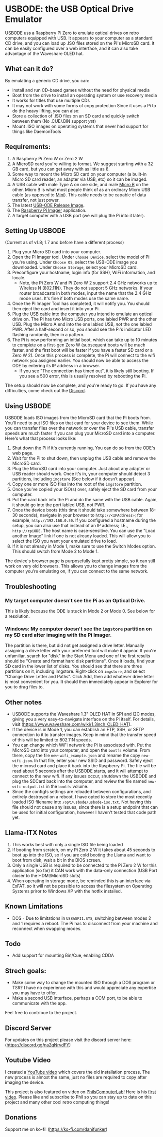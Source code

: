 # USBODE: the USB Optical Drive Emulator
USBODE uss a Raspberry Pi Zero to emulate optical drives on retro computers equipped with USB. It appears to your computer as a standard CD drive, and you can load up .ISO files stored on the Pi's MicroSD card. It can be easily configured over a web interface, and it can also take advantage of the Waveshare OLED hat.

## What can it do?
By emulating a generic CD drive, you can:
- Install and run CD-based games without the need for physical media
- Boot from the drive to install an operating system or use recovery media
- It works for titles that use multiple CDs
- It may not work with some forms of copy protection
Since it uses a Pi to do the heavy lifting, you can also:
- Store a collection of .ISO files on an SD card and quickly switch between them (No .CUE/.BIN support _yet_)
- Mount .ISO images on operating systems that never had support for things like DaemonTools

## Requirements:
1. A Raspberry Pi Zero W or Zero 2 W
2. A MicroSD card you're willing to format. We suggest starting with a 32 GB card, but you can get away with as little as 8.
3. Some way to mount the Micro SD card on your computer (a built-in Micro SD card reader, an adapter via USB, etc) so it can be imaged.
4. A USB cable with male Type A on one side, and male [Micro B](https://en.wikipedia.org/wiki/USB_hardware#/media/File:MicroB_USB_Plug.jpg) on the other. Micro B is what most people think of as an ordinary Micro USB cable (as opposed to [Mini](https://en.wikipedia.org/wiki/USB_hardware#/media/File:Cable_Mini_USB.jpg)). This cable needs to be capable of data transfer, not just power.
5. The latest [USB-ODE Release Image](https://github.com/danifunker/usbode/releases).
6. The [Raspberry Pi Imager](https://www.raspberrypi.com/software/) application.
8. A target computer with a USB port (we will plug the Pi into it later).

## Setting Up USBODE
(Current as of v1.8; 1.7 and before have a different process)
1. Plug your Micro SD card into your computer.
2. Open the Pi Imager tool. Under `Choose Device`, select the model of Pi you're using. Under `Choose OS`, select the USB-ODE image you downloaded. Under `Choose Storage`, select your MicroSD card.
3. Preconfigure your hostname, login info (for SSH), WiFi information, and locale.
   - Note, the Pi Zero W and Pi Zero W 2 support 2.4 GHz networks up to Wireless N (802.11N). They do not support 5 GHz networks. If your router broadcasts in both modes, input the name that the 2.4 GHz mode uses. It's fine if both modes use the same name.
4. Once the Pi Imager Tool has completed, it will notify you. You should then eject the card and insert it into your Pi.
5. Plug the USB cable into the computer you intend to emulate an optical drive on. The Pi has two Micro USB ports, one labled PWR and the other USB. Plug the Micro A end into the one labled USB, _not_ the one labled PWR. After a half-second or so, you should see the Pi's indicator LED flashing randomly, then in a pattern.
6. The Pi is now performing an initial boot, which can take up to 10 minutes to complete on a first-gen Zero W (subsequent boots will be much faster, and the first boot will be faster if you have a faster SD card or a Zero W 2). Once this process is complete, the Pi will connect to the wifi network you assigned earlier. You should now be able to access the ODE by entering its IP address in a browser.
   - If you see "The connection has timed out", it is likely still booting. If you see a 500 error, this is usually resolved by rebooting the Pi.

The setup should now be complete, and you're ready to go. If you have any difficulties, come check out the [Discord](https://discord.gg/na2qNrvdFY).

## Using USBODE
USBODE loads ISO images from the MicroSD card that the Pi boots from. You'll need to put ISO files on that card for your device to see them. While you can transfer files over the network or over the Pi's USB cable, transfer speeds are much faster if you can plug your MicroSD card into a computer. Here's what that process looks like:

1. Shut down the Pi if it's currently running. You can do so from the ODE's web page.
2. Wait for the Pi to shut down, then unplug the USB cable and remove the MicroSD card.
3. Plug the MicroSD card into your computer. Just about any adapter or USB reader should work. Once it's in, your computer should detect 3 partitions, including `imgstore` (See below if it doesn't appear).
4. Copy one or more ISO files into the root of the `imgstore` partition.
5. Once you've copied your ISO(s) over, safely eject the SD card from your computer.
6. Put the card back into the Pi and do the same with the USB cable. Again, it should go into the port labled USB, not PWR.
7. Once the device boots (this time it should take somewhere between 18-30 seconds), navigate in your browser to `http://<IPAddress>`; for example, `http://192.168.0.50`. If you configured a hostname during the setup, you can also use that instead of an IP address; I.E., `http://rpiODE`. The host name is case-sensitive. You can use the "Load another Image" link if one is not already loaded. This will allow you to select the ISO you want your emulated drive to load.
8. If it is not already in Mode 1, make sure to use the Switch Modes option. This should switch from Mode 2 to Mode 1.

The device's browser page is purposefully kept pretty simple, so it can still work on very old browsers. This allows you to change images from the computer you're emulating on, if you can connect to the same network.

## Troubleshooting

### My target computer doesn't see the Pi as an Optical Drive.
This is likely because the ODE is stuck in Mode 2 or Mode 0. See below for a resolution.

### Windows: My computer doesn't see the `imgstore` partition on my SD card after imaging with the Pi Imager.
The partition is there, but did not get assigned a drive letter. Manually assigning a drive letter with your preferred tool will make it appear. If you're unfamiliar, search for "disk" in the Start Menu and one of the first results should be "Create and format hard disk partitions". Once it loads, find your SD card in the lower list of disks. You should see that there are three partitions on it, including imgstore. Right-click on `imgstore`, and select "Change Drive Letter and Paths". Click Add, then add whatever drive letter is most convenient for you. It should then immediately appear in Explorer for you to drag files to.

## Other notes
- USBODE supports the Waveshare 1.3" OLED HAT in SPI and I2C modes, giving you a very easy-to-navigate interface on the Pi itself. For details, visit (https://www.waveshare.com/wiki/1.3inch_OLED_HAT).
- If the device is in Mode 1, you can establish an FTP, SSH, or SFTP connection to it to transfer images. Keep in mind that the transfer speed of this will be limited to 802.11N speeds.
- You can change which WiFi network the Pi is associated with. Put the MicroSD card into your computer, and open the `bootfs` volume. From there, copy the file `new-wifi_example.json` and rename the copy `new-wifi.json`. In that file, enter your new SSID and password. Safely eject the microsd card and place it back into the Raspberry Pi. The file will be read about 5 seconds after the USBODE starts, and it will attempt to connect to the new wifi. If any issues occur, shutdown the USBODE and plug the SDCard back into the computer, and review the file named `new-wifi-output.txt` in the `bootfs` volume.
- Since the configfs settings are reloaded between configurations, and entirely destroyed on a reboot, I have opted to store the most recently loaded ISO filename into `/opt/usbode/usbode-iso.txt`. Not having this file should not cause any issues, since there is a setup endpoint that can be used for initial configuration, however I haven't tested that code path yet.

## Llama-ITX Notes
1. This works best with only a single ISO file being loaded
2. If booting from scratch, on my Pi Zero 2 W it takes about 45 seconds to boot up into the ISO, so if you are cold booting the Llama and want to boot from disk, wait a bit in the BIOS screen. 
3. Only a single USB is required to be connected to the Pi Zero 2 W for this application (so far) it CAN work with the data-only connection (USB Port closer to the HDMI/MicroSD slots)
4. When operating in storage mode, be reminded this is an interface via ExFAT, so it will not be possible to access the filesystem on Operating Systems priror to Windows XP with the hotfix installed.

## Known Limitations
- DOS - Due to limitations in `USBASPI1.SYS`, switching between modes 2 and 1 requires a reboot. The Pi has to disconnect from your machine and reconnect when swapping modes.

## Todo
- Add support for mounting Bin/Cue, enabling CDDA

## Strech goals:
- Make some way to change the mounted ISO through a DOS program or TSR? I have no experience with this and would appreciate any expertise you may have to offer.
- Make a second USB interface, perhaps a COM port, to be able to communicate with the app.

Feel free to contribue to the project.

## Discord Server
For updates on this project please visit the discord server here: (https://discord.gg/na2qNrvdFY)

## Youtube Video
I created a [YouTube video](https://www.youtube.com/watch?v=o7qsI4J0sys) which covers the old installation process. The new process is almost the same, just no files are required to copy after imaging the device.

This project is also featured on video on [PhilsComputerLab](https://www.youtube.com/channel/UCj9IJ2QvygoBJKSOnUgXIRA)!
Here is his [first video](https://www.youtube.com/watch?v=Is3ULD0ZXnI).
Please like and subscribe to Phil so you can stay up to date on this project and many other cool retro computing things!

## Donations
Support me on ko-fi!
(https://ko-fi.com/danifunker)
